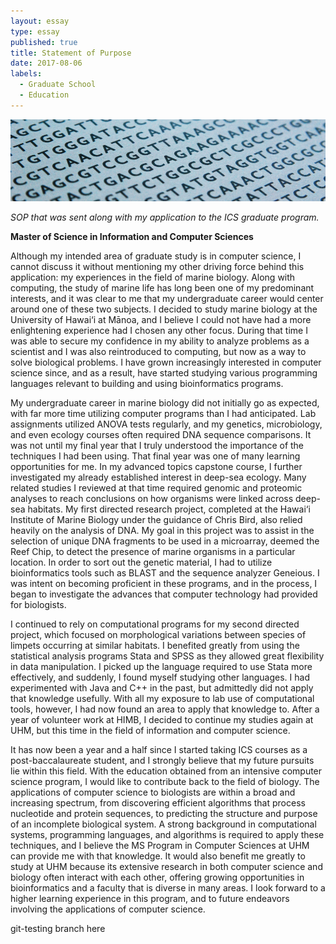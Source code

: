 ```yaml
---
layout: essay
type: essay
published: true
title: Statement of Purpose
date: 2017-08-06
labels:
  - Graduate School
  - Education
---
```


<img class="ui huge rounded image" src="../images/bioinformatics.png">

*SOP that was sent along with my application to the ICS graduate program.*

**Master of Science in Information and Computer Sciences**

Although my intended area of graduate study is in computer science, I cannot discuss it without mentioning my other driving force behind this application: my experiences in the field of marine biology.  Along with computing, the study of marine life has long been one of my predominant interests, and it was clear to me that my undergraduate career would center around one of these two subjects.  I decided to study marine biology at the University of Hawai‘i at Mānoa, and I believe I could not have had a more enlightening experience had I chosen any other focus.  During that time I was able to secure my confidence in my ability to analyze problems as a scientist and I was also reintroduced to computing, but now as a way to solve biological problems.  I have grown increasingly interested in computer science since, and as a result, have started studying various programming languages relevant to building and using bioinformatics programs. 

My undergraduate career in marine biology did not initially go as expected, with far more time utilizing computer programs than I had anticipated.  Lab assignments utilized ANOVA tests regularly, and my genetics, microbiology, and even ecology courses often required DNA sequence comparisons.  It was not until my final year that I truly understood the importance of the techniques I had been using.  That final year was one of many learning opportunities for me.  In my advanced topics capstone course, I further investigated my already established interest in deep-sea ecology.  Many related studies I reviewed at that time required genomic and proteomic analyses to reach conclusions on how organisms were linked across deep-sea habitats.  My first directed research project, completed at the Hawai‘i Institute of Marine Biology under the guidance of Chris Bird, also relied heavily on the analysis of DNA.  My goal in this project was to assist in the selection of unique DNA fragments to be used in a microarray, deemed the Reef Chip, to detect the presence of marine organisms in a particular location.  In order to sort out the genetic material, I had to utilize bioinformatics tools such as BLAST and the sequence analyzer Geneious.  I was intent on becoming proficient in these programs, and in the process, I began to investigate the advances that computer technology had provided for biologists.

I continued to rely on computational programs for my second directed project, which focused on morphological variations between species of limpets occurring at similar habitats.  I benefited greatly from using the statistical analysis programs Stata and SPSS as they allowed great flexibility in data manipulation.  I picked up the language required to use Stata more effectively, and suddenly, I found myself studying other languages.  I had experimented with Java and C++ in the past, but admittedly did not apply that knowledge usefully.  With all my exposure to lab use of computational tools, however, I had now found an area to apply that knowledge to.  After a year of volunteer work at HIMB, I decided to continue my studies again at UHM, but this time in the field of information and computer science.

It has now been a year and a half since I started taking ICS courses as a post-baccalaureate student, and I strongly believe that my future pursuits lie within this field.  With the education obtained from an intensive computer science program, I would like to contribute back to the field of biology.  The applications of computer science to biologists are within a broad and increasing spectrum, from discovering efficient algorithms that process nucleotide and protein sequences, to predicting the structure and purpose of an incomplete biological system.  A strong background in computational systems, programming languages, and algorithms is required to apply these techniques, and I believe the MS Program in Computer Sciences at UHM can provide me with that knowledge.  It would also benefit me greatly to study at UHM because its extensive research in both computer science and biology often interact with each other, offering growing opportunities in bioinformatics and a faculty that is diverse in many areas.  I look forward to a higher learning experience in this program, and to future endeavors involving the applications of computer science.  



git-testing branch here